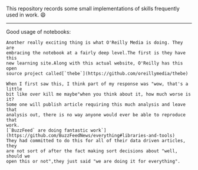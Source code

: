 This repository records some small implementations of skills frequently used in work. :smile:
<hr>
Good usage of notebooks:

    Another really exciting thing is what O'Reilly Media is doing. They are 
    embracing the notebook at a fairly deep level.The first is they have this
    new learning site.Along with this actual website, O'Reilly has this open
    source project called[`thebe`](https://github.com/oreillymedia/thebe)

    When I first saw this, I think part of my response was "wow, that's a little
    bit like over kill me maybe"when you think about it, how much worse is it?
    Some one will publish article requiring this much analysis and leave that 
    analysis out, there is no way anyone would ever be able to reproduce that 
    work. 
    [`BuzzFeed` are doing fantastic work`](https://github.com/BuzzFeedNews/everything#libraries-and-tools)
    They had committed to do this for all of their data driven articles, they 
    are not sort of after the fact making sort decisions about "well, should we 
    open this or not",they just said "we are doing it for everything". 

